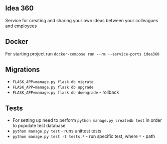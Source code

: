 ## Idea 360

Service for creating and sharing your own ideas between your colleagues and employees


## Docker

For starting project run `docker-compose run --rm --service-ports idea360`


## Migrations

* `FLASK_APP=manage.py flask db migrate`
* `FLASK_APP=manage.py flask db upgrade`
* `FLASK_APP=manage.py flask db downgrade` - rollback

## Tests
* For setting up need to perform `python manage.py createdb test` in order to
populate test database
* `python manage.py test` - runs unittest tests
* `python manage.py test -t tests.*` - run specific test, where `*` - path
